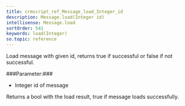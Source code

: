 ```yaml
---
title: crmscript_ref_Message_load_Integer_id
description: Message.load(Integer id)
intellisense: Message.load
sortOrder: 541
keywords: load(Integer)
so.topic: reference
---
```


Load message with given id, returns true if successful or false if not successful.



###Parameter:###


 - Integer id of message


Returns a bool with the load result, true if message loads successfully.


